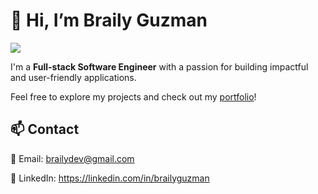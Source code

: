 # 👋 Hi, I’m Braily Guzman
![](https://komarev.com/ghpvc/?username=brailyguzman)

I'm a **Full-stack Software Engineer** with a passion for building impactful and user-friendly applications.

Feel free to explore my projects and check out my [portfolio](https://braily.dev)!

## 📫 Contact
📧 Email: brailydev@gmail.com

🔗 LinkedIn: https://linkedin.com/in/brailyguzman
